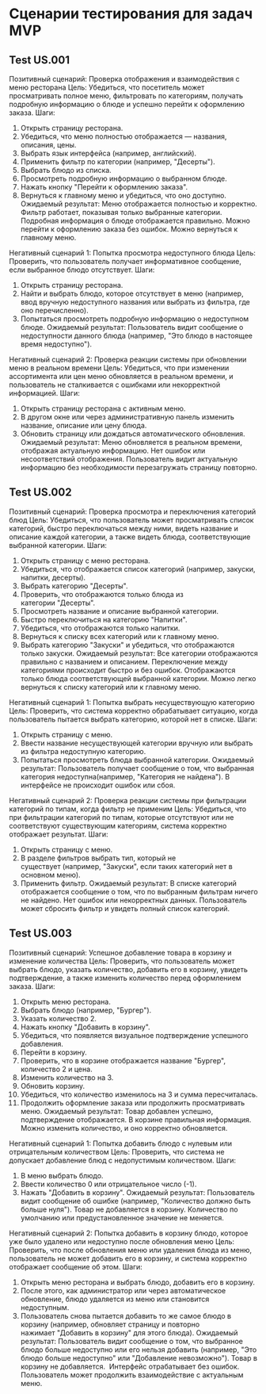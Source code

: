 # Сценарии тестирования для задач MVP

## Test US.001
Позитивный сценарий: Проверка отображения и взаимодействия с меню ресторана
Цель: Убедиться, что посетитель может просматривать полное меню, фильтровать по категориям, получать подробную информацию о блюде и успешно перейти к оформлению заказа.
Шаги:
1. Открыть страницу ресторана.
2. Убедиться, что меню полностью отображается — названия, описания, цены.
3. Выбрать язык интерфейса (например, английский).
4. Применить фильтр по категории (например, "Десерты").
5. Выбрать блюдо из списка.
6. Просмотреть подробную информацию о выбранном блюде.
7. Нажать кнопку "Перейти к оформлению заказа".
8. Вернуться к главному меню и убедиться, что оно доступно.
Ожидаемый результат:
Меню отображается полностью и корректно.
Фильтр работает, показывая только выбранные категории.
Подробная информация о блюде отображается правильно.
Можно перейти к оформлению заказа без ошибок.
Можно вернуться к главному меню.

Негативный сценарий 1: Попытка просмотра недоступного блюда
Цель: Проверить, что пользователь получает информативное сообщение, если выбранное блюдо отсутствует.
Шаги:
1. Открыть страницу ресторана.
2. Найти и выбрать блюдо, которое отсутствует в меню (например, ввод вручную недоступного названия или выбрать из фильтра, где оно перечисленно).
3. Попытаться просмотреть подробную информацию о недоступном блюде.
Ожидаемый результат:
Пользователь видит сообщение о недоступности данного блюда (например, "Это блюдо в настоящее время недоступно").

Негативный сценарий 2: Проверка реакции системы при обновлении меню в реальном времени
Цель: Убедиться, что при изменении ассортимента или цен меню обновляется в реальном времени, и пользователь не сталкивается с ошибками или некорректной информацией.
Шаги:
1. Открыть страницу ресторана с активным меню.
2. В другом окне или через административную панель изменить название, описание или цену блюда.
3. Обновить страницу или дождаться автоматического обновления.
Ожидаемый результат:
Меню обновляется в реальном времени, отображая актуальную информацию.
Нет ошибок или несоответствий отображения.
Пользователь видит актуальную информацию без необходимости перезагружать страницу повторно.

## Test US.002
Позитивный сценарий: Проверка просмотра и переключения категорий блюд
Цель: Убедиться, что пользователь может просматривать список категорий, быстро переключаться между ними, видеть название и описание каждой категории, а также видеть блюда, соответствующие выбранной категории.
Шаги:
1. Открыть страницу с меню ресторана.
2. Убедиться, что отображается список категорий (например, закуски, напитки, десерты).
3. Выбрать категорию "Десерты".
4. Проверить, что отображаются только блюда из категории "Десерты".
5. Просмотреть название и описание выбранной категории.
6. Быстро переключиться на категорию "Напитки".
7. Убедиться, что отображаются только напитки.
8. Вернуться к списку всех категорий или к главному меню.
9. Выбрать категорию "Закуски" и убедиться, что отображаются только закуски.
Ожидаемый результат:
Все категории отображаются правильно с названием и описанием.
Переключение между категориями происходит быстро и без ошибок.
Отображаются только блюда соответствующей выбранной категории.
Можно легко вернуться к списку категорий или к главному меню.

Негативный сценарий 1: Попытка выбрать несуществующую категорию
Цель: Проверить, что система корректно обрабатывает ситуацию, когда пользователь пытается выбрать категорию, которой нет в списке.
Шаги:
1. Открыть страницу с меню.
2. Ввести название несуществующей категории вручную или выбрать из фильтра недоступную категорию.
3. Попытаться просмотреть блюда выбранной категории.
Ожидаемый результат:
Пользователь получает сообщение о том, что выбранная категория недоступна(например, "Категория не найдена").
В интерфейсе не происходит ошибок или сбоя.

Негативный сценарий 2: Проверка реакции системы при фильтрации категорий по типам, когда фильтр не применим
Цель: Убедиться, что при фильтрации категорий по типам, которые отсутствуют или не соответствуют существующим категориям, система корректно отображает результат.
Шаги:
1. Открыть страницу с меню.
2. В разделе фильтров выбрать тип, который не существует (например, "Закуски", если таких категорий нет в основном меню).
3. Применить фильтр.
Ожидаемый результат:
В списке категорий отображается сообщение о том, что по выбранным фильтрам ничего не найдено.
Нет ошибок или некорректных данных.
Пользователь может сбросить фильтр и увидеть полный список категорий.

## Test US.003
Позитивный сценарий: Успешное добавление товара в корзину и изменение количества
Цель: Проверить, что пользователь может выбрать блюдо, указать количество, добавить его в корзину, увидеть подтверждение, а также изменить количество перед оформлением заказа.
Шаги:
1. Открыть меню ресторана.
2. Выбрать блюдо (например, "Бургер").
3. Указать количество 2.
4. Нажать кнопку "Добавить в корзину".
5. Убедиться, что появляется визуальное подтверждение успешного добавления.
6. Перейти в корзину.
7. Проверить, что в корзине отображается название "Бургер", количество 2 и цена.
8. Изменить количество на 3.
9. Обновить корзину.
10. Убедиться, что количество изменилось на 3 и сумма пересчиталась.
11. Продолжить оформление заказа или продолжить просматривать меню.
Ожидаемый результат:
Товар добавлен успешно, подтверждение отображается.
В корзине правильная информация.
Можно изменить количество, и оно корректно обновляется.

Негативный сценарий 1: Попытка добавить блюдо с нулевым или отрицательным количеством
Цель: Проверить, что система не допускает добавление блюд с недопустимым количеством.
Шаги:
1. В меню выбрать блюдо.
2. Ввести количество 0 или отрицательное число (-1).
3. Нажать "Добавить в корзину".
Ожидаемый результат:
Пользователь видит сообщение об ошибке (например, "Количество должно быть больше нуля").
Товар не добавляется в корзину.
Количество по умолчанию или предустановленное значение не меняется.

Негативный сценарий 2: Попытка добавить в корзину блюдо, которое уже было удалено или недоступно после обновления меню
Цель: Проверить, что после обновления меню или удаления блюда из меню, пользователь не может добавить его в корзину, и система корректно отображает сообщение об этом.
Шаги:
1. Открыть меню ресторана и выбрать блюдо, добавить его в корзину.
2. После этого, как администратор или через автоматическое обновление, блюдо удаляется из меню или становится недоступным.
3. Пользователь снова пытается добавить то же самое блюдо в корзину (например, обновляет страницу и повторно нажимает "Добавить в корзину" для этого блюда).
Ожидаемый результат:
Пользователь видит сообщение о том, что выбранное блюдо больше недоступно или его нельзя добавить (например, "Это блюдо больше недоступно" или "Добавление невозможно").
Товар в корзину не добавляется.  Интерфейс отрабатывает без ошибок.
Пользователь может продолжить взаимодействие с актуальным меню.
